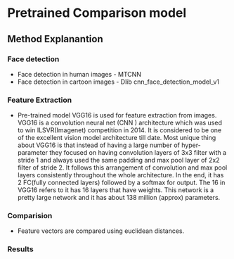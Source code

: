 # Pretrained Comparison model #

## Method Explanantion ##

### Face detection ###
* Face detection in human images - MTCNN
* Face detection in cartoon images - Dlib cnn_face_detection_model_v1

### Feature Extraction ###
* Pre-trained model VGG16 is used for feature extraction from images.
VGG16 is a convolution neural net (CNN ) architecture which was used to win ILSVR(Imagenet) competition in 2014. It is considered to be one of the excellent vision model architecture till date. Most unique thing about VGG16 is that instead of having a large number of hyper-parameter they focused on having convolution layers of 3x3 filter with a stride 1 and always used the same padding and max pool layer of 2x2 filter of stride 2. It follows this arrangement of convolution and max pool layers consistently throughout the whole architecture. In the end, it has 2 FC(fully connected layers) followed by a softmax for output. The 16 in VGG16 refers to it has 16 layers that have weights. This network is a pretty large network and it has about 138 million (approx) parameters.

### Comparision ###
* Feature vectors are compared using euclidean distances.

### Results ###
